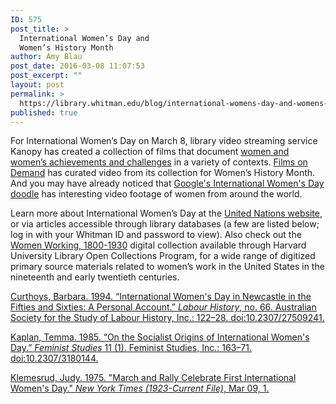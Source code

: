 ```yaml
---
ID: 575
post_title: >
  International Women’s Day and
  Women’s History Month
author: Amy Blau
post_date: 2016-03-08 11:07:53
post_excerpt: ""
layout: post
permalink: >
  https://library.whitman.edu/blog/international-womens-day-and-womens-history-month/
published: true
---
```

For International Women’s Day on March 8, library video streaming service Kanopy has created a collection of films that document <a href="http://ezproxy.whitman.edu:2048/login?url=https://whitman.kanopystreaming.com/category/tags/international-womens-day">women and women’s achievements and challenges</a> in a variety of contexts. <a href="http://ezproxy.whitman.edu:2048/login?url=http://digital.films.com/portalplaylists.aspx?cid=1637&amp;aid=7745">Films on Demand</a> has curated video from its collection for Women’s History Month. And you may have already noticed that <a href="http://www.google.com/doodles/international-womens-day-2016">Google's International Women's Day doodle</a> has interesting video footage of women from around the world.

Learn more about International Women’s Day at the <a href="http://www.un.org/en/events/womensday/index.shtml">United Nations website</a>, or via articles accessible through library databases (a few are listed below; log in with your Whitman ID and password to view). Also check out the <a href="http://ocp.hul.harvard.edu/ww/">Women Working, 1800-1930</a> digital collection available through Harvard University Library Open Collections Program, for a wide range of digitized primary source materials related to women’s work in the United States in the nineteenth and early twentieth centuries.

<a href="http://ezproxy.whitman.edu:2048/login?url=http://www.jstor.org/stable/27509241">Curthoys, Barbara. 1994. “International Women's Day in Newcastle in the Fifties and Sixties: A Personal Account.” <i>Labour History</i>, no. 66. Australian Society for the Study of Labour History, Inc.: 122–28. doi:10.2307/27509241.</a>

<a href="http://ezproxy.whitman.edu:2048/login?url=http://www.jstor.org/stable/3180144">Kaplan, Temma. 1985. “On the Socialist Origins of International Women's Day.” <i>Feminist Studies</i> 11 (1). Feminist Studies, Inc.: 163–71. doi:10.2307/3180144.</a>

<a href="http://ezproxy.whitman.edu:2048/login?url=http://search.proquest.com/docview/120453720?accountid=1208">Klemesrud, Judy. 1975. "March and Rally Celebrate First International Women's Day." <i>New York Times (1923-Current File)</i>, Mar 09, 1.</a>